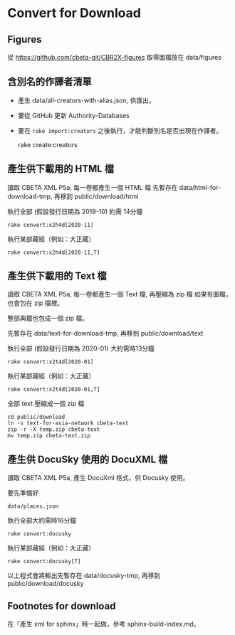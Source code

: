 # Convert for Download

## Figures

從 <https://github.com/cbeta-git/CBR2X-figures> 取得圖檔放在 data/figures

## 含別名的作譯者清單

* 產生 data/all-creators-with-alias.json, 供匯出。
* 要從 GitHub 更新 Authority-Databases
* 要在 `rake import:creators` 之後執行，才能判斷別名是否出現在作譯者。

    rake create:creators

## 產生供下載用的 HTML 檔

讀取 CBETA XML P5a, 每一卷都產生一個 HTML 檔
先暫存在 data/html-for-download-tmp, 再移到 public/download/html

執行全部 (假設發行日期為 2019-10) 約需 14分鐘

    rake convert:x2h4d[2020-11]

執行某部藏經（例如：大正藏）

    rake convert:x2h4d[2020-11,T]

## 產生供下載用的 Text 檔

讀取 CBETA XML P5a, 每一卷都產生一個 Text 檔, 再壓縮為 zip 檔
如果有圖檔，也會包在 zip 檔裡。

整部典籍也包成一個 zip 檔。

先暫存在 data/text-for-download-tmp, 再移到 public/download/text

執行全部 (假設發行日期為 2020-01) 大約需時13分鐘

    rake convert:x2t4d[2020-01]

執行某部藏經（例如：大正藏）

    rake convert:x2t4d[2020-01,T]

全部 text 壓縮成一個 zip 檔

    cd public/download
    ln -s text-for-asia-network cbeta-text
    zip -r -X temp.zip cbeta-text
    mv temp.zip cbeta-text.zip

## 產生供 DocuSky 使用的 DocuXML 檔

讀取 CBETA XML P5a, 產生 DocuXml 格式，供 Docusky 使用。

要先準備好

    data/places.json

執行全部大約需時16分鐘

    rake convert:docusky

執行某部藏經（例如：大正藏）

    rake convert:docusky[T]

以上程式會將輸出先暫存在 data/docusky-tmp, 再移到 public/download/docusky

## Footnotes for download

在「產生 xml for sphinx」時一起做，參考 sphinx-build-index.md。

